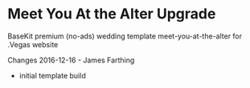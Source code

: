 Meet You At the Alter Upgrade
========

BaseKit premium (no-ads) wedding template meet-you-at-the-alter for .Vegas website

Changes 2016-12-16 - James Farthing
+ initial template build
